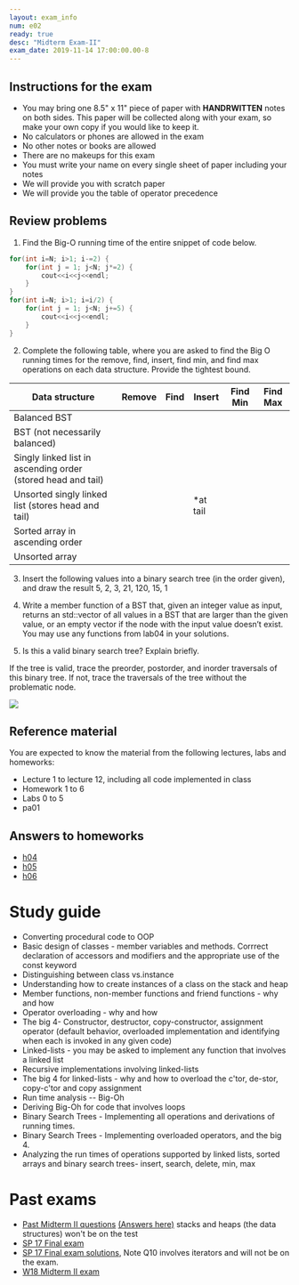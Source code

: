 ```yaml
---
layout: exam_info
num: e02
ready: true
desc: "Midterm Exam-II"
exam_date: 2019-11-14 17:00:00.00-8
---
```

## Instructions for the exam

* You may bring one 8.5" x 11" piece of paper with **HANDRWITTEN** notes on both sides. This paper will be collected along with your exam, so make your own copy if you would like to keep it.
* No calculators or phones are allowed in the exam
* No other notes or books are allowed
* There are no makeups for this exam
* You must write your name on every single sheet of paper including your notes
* We will provide you with scratch paper
* We will provide you the table of operator precedence

<!-- ## Collaborative notes

A fun way to prepare for the exam is to work with your classmates to create notes collaborative. I have created a document with the above list of topics. Jump right in and add content, code examples and other useful information. I will review and comment your notes as will the tutors and TAs! Students who contribute will get star points :)

[Click here to contribute to Collaborative Notes](https://docs.google.com/document/d/1UnSnHWuHlf2hbMLK7JHUJG7OVKTXCrCEFy0H1KOQVQY/edit?usp=sharing) -->


## Review problems


<!--Solutions available [HERE](https://docs.google.com/document/d/1hpI4Mez1A576ecOOYVGc6SZ922eP_aI8Ui9BkNL1c1o/edit?usp=sharing)-->


1) Find the Big-O running time of the entire snippet of code below.

```cpp
for(int i=N; i>1; i-=2) {
	for(int j = 1; j<N; j*=2) {
		cout<<i<<j<<endl;
	}
}
for(int i=N; i>1; i=i/2) {
	for(int j = 1; j<N; j+=5) {
		cout<<i<<j<<endl;
	}
}

```



2) Complete the following table, where you are asked to find the Big O running times for the remove, find, insert, find min, and find max operations on each data structure. Provide the tightest bound.

| Data structure                                               | Remove | Find | Insert   | Find Min | Find Max |
|--------------------------------------------------------------|--------|------|----------|----------|----------|
| Balanced BST                                                 |        |      |          |          |          |
| BST (not necessarily balanced)                               |        |      |          |          |          |
| Singly linked list in ascending order (stored head and tail) |        |      |          |          |          |
| Unsorted singly linked list (stores head and tail)           |        |      | *at tail |          |          |
| Sorted array in ascending order                              |        |      |          |          |          |
| Unsorted array                                               |        |      |          |          |          |





3) Insert the following values into a binary search tree (in the order given), and draw the result
5, 2, 3, 21, 120, 15, 1



4) Write a member function of a BST that, given an integer value as input, returns an std::vector of all values in a BST that are larger than the given value, or an empty vector if the node with the input value doesn’t exist. You may use any functions from lab04 in your solutions.

5) Is this a valid binary search tree? Explain briefly.

If the tree is valid, trace the preorder, postorder, and inorder traversals of this binary tree.
If not, trace the traversals of the tree without the problematic node.


![](https://i.imgur.com/GZLuuqx.png)




## Reference material
You are expected to know the material from the following lectures, labs and homeworks:

* Lecture 1 to lecture 12, including all code implemented in class
* Homework 1 to 6
* Labs 0 to 5
* pa01


## Answers to homeworks

- [h04](h04-solutions.pdf)
- [h05](h05-solutions.pdf)
- [h06](h06-solutions.pdf)

# Study guide
* Converting procedural code to OOP
* Basic design of classes - member variables and methods. Corrrect declaration of accessors and modifiers and the appropriate use of the const keyword
* Distinguishing between class vs.instance
* Understanding how to create instances of a class on the stack and heap
* Member functions, non-member functions and friend functions - why and how 
* Operator overloading - why and how
* The big 4- Constructor, destructor, copy-constructor, assignment operator (default behavior, overloaded implementation and identifying when each is invoked in any given code)
* Linked-lists - you may be asked to implement any function that involves a linked list
* Recursive implementations involving linked-lists
* The big 4 for linked-lists - why and how to overload the c'tor, de-stor, copy-c'tor and copy assignment
* Run time analysis -- Big-Oh 
* Deriving Big-Oh for code that involves loops
* Binary Search Trees - Implementing all operations and derivations of running times.
* Binary Search Trees - Implementing overloaded operators, and the big 4.
* Analyzing the run times of operations supported by linked lists, sorted arrays and binary search trees- insert, search, delete, min, max


# Past exams

* [Past Midterm II questions](https://sites.cs.ucsb.edu/~kyledewey/cs24/exams/exam2/exam2reviewquestions.html) [(Answers here)](https://sites.cs.ucsb.edu/~kyledewey/cs24/exams/exam2/exam2reviewsolutions.html) stacks and heaps (the data structures) won't be on the test
* [SP 17 Final exam](https://docs.google.com/document/d/1MZFN-3tx3CkxelwDl34Ci6o2QgsVCdZC0XitrTLuG_s/edit?usp=sharing)
* [SP 17 Final exam solutions](https://docs.google.com/document/d/1a8m2St1_WnsSfnhX2Hu2cCdaXSEHF5lBGYFBNBEq6OQ/edit?usp=sharing), Note Q10 involves iterators and will not be on the exam.
* [W18 Midterm II exam](https://goo.gl/L95NxV)